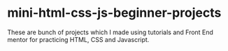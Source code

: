# mini-html-css-js-beginner-projects
These are bunch of projects which I made using tutorials and Front End mentor for practicing HTML, CSS and Javascript.
